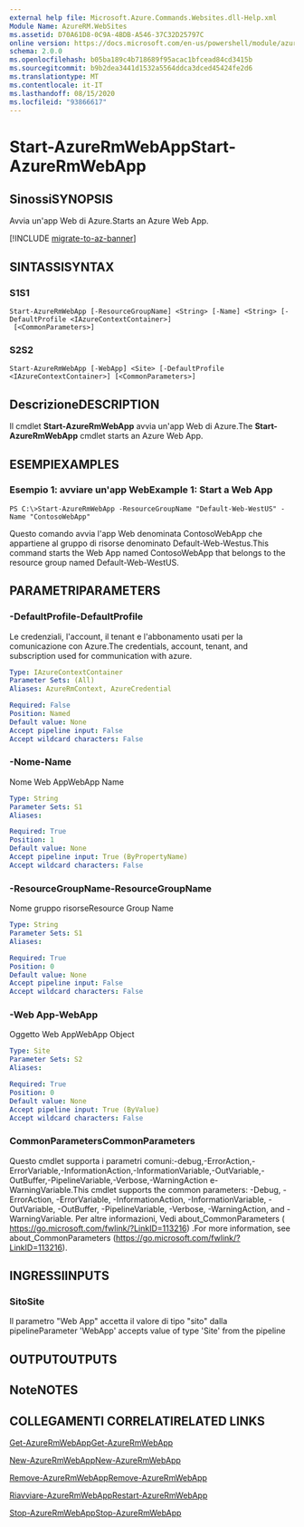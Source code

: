 ```yaml
---
external help file: Microsoft.Azure.Commands.Websites.dll-Help.xml
Module Name: AzureRM.WebSites
ms.assetid: D70A61D8-0C9A-4BDB-A546-37C32D25797C
online version: https://docs.microsoft.com/en-us/powershell/module/azurerm.websites/start-azurermwebapp
schema: 2.0.0
ms.openlocfilehash: b05ba189c4b718689f95acac1bfcead84cd3415b
ms.sourcegitcommit: b9b2dea3441d1532a5564ddca3dced45424fe2d6
ms.translationtype: MT
ms.contentlocale: it-IT
ms.lasthandoff: 08/15/2020
ms.locfileid: "93866617"
---
```

# <span data-ttu-id="f54a4-101">Start-AzureRmWebApp</span><span class="sxs-lookup"><span data-stu-id="f54a4-101">Start-AzureRmWebApp</span></span>

## <span data-ttu-id="f54a4-102">Sinossi</span><span class="sxs-lookup"><span data-stu-id="f54a4-102">SYNOPSIS</span></span>
<span data-ttu-id="f54a4-103">Avvia un'app Web di Azure.</span><span class="sxs-lookup"><span data-stu-id="f54a4-103">Starts an Azure Web App.</span></span>

[!INCLUDE [migrate-to-az-banner](../../includes/migrate-to-az-banner.md)]

## <span data-ttu-id="f54a4-104">SINTASSI</span><span class="sxs-lookup"><span data-stu-id="f54a4-104">SYNTAX</span></span>

### <span data-ttu-id="f54a4-105">S1</span><span class="sxs-lookup"><span data-stu-id="f54a4-105">S1</span></span>
```
Start-AzureRmWebApp [-ResourceGroupName] <String> [-Name] <String> [-DefaultProfile <IAzureContextContainer>]
 [<CommonParameters>]
```

### <span data-ttu-id="f54a4-106">S2</span><span class="sxs-lookup"><span data-stu-id="f54a4-106">S2</span></span>
```
Start-AzureRmWebApp [-WebApp] <Site> [-DefaultProfile <IAzureContextContainer>] [<CommonParameters>]
```

## <span data-ttu-id="f54a4-107">Descrizione</span><span class="sxs-lookup"><span data-stu-id="f54a4-107">DESCRIPTION</span></span>
<span data-ttu-id="f54a4-108">Il cmdlet **Start-AzureRmWebApp** avvia un'app Web di Azure.</span><span class="sxs-lookup"><span data-stu-id="f54a4-108">The **Start-AzureRmWebApp** cmdlet starts an Azure Web App.</span></span>

## <span data-ttu-id="f54a4-109">ESEMPI</span><span class="sxs-lookup"><span data-stu-id="f54a4-109">EXAMPLES</span></span>

### <span data-ttu-id="f54a4-110">Esempio 1: avviare un'app Web</span><span class="sxs-lookup"><span data-stu-id="f54a4-110">Example 1: Start a Web App</span></span>
```
PS C:\>Start-AzureRmWebApp -ResourceGroupName "Default-Web-WestUS" -Name "ContosoWebApp"
```

<span data-ttu-id="f54a4-111">Questo comando avvia l'app Web denominata ContosoWebApp che appartiene al gruppo di risorse denominato Default-Web-Westus.</span><span class="sxs-lookup"><span data-stu-id="f54a4-111">This command starts the Web App named ContosoWebApp that belongs to the resource group named Default-Web-WestUS.</span></span>

## <span data-ttu-id="f54a4-112">PARAMETRI</span><span class="sxs-lookup"><span data-stu-id="f54a4-112">PARAMETERS</span></span>

### <span data-ttu-id="f54a4-113">-DefaultProfile</span><span class="sxs-lookup"><span data-stu-id="f54a4-113">-DefaultProfile</span></span>
<span data-ttu-id="f54a4-114">Le credenziali, l'account, il tenant e l'abbonamento usati per la comunicazione con Azure.</span><span class="sxs-lookup"><span data-stu-id="f54a4-114">The credentials, account, tenant, and subscription used for communication with azure.</span></span>

```yaml
Type: IAzureContextContainer
Parameter Sets: (All)
Aliases: AzureRmContext, AzureCredential

Required: False
Position: Named
Default value: None
Accept pipeline input: False
Accept wildcard characters: False
```

### <span data-ttu-id="f54a4-115">-Nome</span><span class="sxs-lookup"><span data-stu-id="f54a4-115">-Name</span></span>
<span data-ttu-id="f54a4-116">Nome Web App</span><span class="sxs-lookup"><span data-stu-id="f54a4-116">WebApp Name</span></span>

```yaml
Type: String
Parameter Sets: S1
Aliases: 

Required: True
Position: 1
Default value: None
Accept pipeline input: True (ByPropertyName)
Accept wildcard characters: False
```

### <span data-ttu-id="f54a4-117">-ResourceGroupName</span><span class="sxs-lookup"><span data-stu-id="f54a4-117">-ResourceGroupName</span></span>
<span data-ttu-id="f54a4-118">Nome gruppo risorse</span><span class="sxs-lookup"><span data-stu-id="f54a4-118">Resource Group Name</span></span>

```yaml
Type: String
Parameter Sets: S1
Aliases: 

Required: True
Position: 0
Default value: None
Accept pipeline input: False
Accept wildcard characters: False
```

### <span data-ttu-id="f54a4-119">-Web App</span><span class="sxs-lookup"><span data-stu-id="f54a4-119">-WebApp</span></span>
<span data-ttu-id="f54a4-120">Oggetto Web App</span><span class="sxs-lookup"><span data-stu-id="f54a4-120">WebApp Object</span></span>

```yaml
Type: Site
Parameter Sets: S2
Aliases: 

Required: True
Position: 0
Default value: None
Accept pipeline input: True (ByValue)
Accept wildcard characters: False
```

### <span data-ttu-id="f54a4-121">CommonParameters</span><span class="sxs-lookup"><span data-stu-id="f54a4-121">CommonParameters</span></span>
<span data-ttu-id="f54a4-122">Questo cmdlet supporta i parametri comuni:-debug,-ErrorAction,-ErrorVariable,-InformationAction,-InformationVariable,-OutVariable,-OutBuffer,-PipelineVariable,-Verbose,-WarningAction e-WarningVariable.</span><span class="sxs-lookup"><span data-stu-id="f54a4-122">This cmdlet supports the common parameters: -Debug, -ErrorAction, -ErrorVariable, -InformationAction, -InformationVariable, -OutVariable, -OutBuffer, -PipelineVariable, -Verbose, -WarningAction, and -WarningVariable.</span></span> <span data-ttu-id="f54a4-123">Per altre informazioni, Vedi about_CommonParameters ( https://go.microsoft.com/fwlink/?LinkID=113216) .</span><span class="sxs-lookup"><span data-stu-id="f54a4-123">For more information, see about_CommonParameters (https://go.microsoft.com/fwlink/?LinkID=113216).</span></span>

## <span data-ttu-id="f54a4-124">INGRESSI</span><span class="sxs-lookup"><span data-stu-id="f54a4-124">INPUTS</span></span>

### <span data-ttu-id="f54a4-125">Sito</span><span class="sxs-lookup"><span data-stu-id="f54a4-125">Site</span></span>
<span data-ttu-id="f54a4-126">Il parametro "Web App" accetta il valore di tipo "sito" dalla pipeline</span><span class="sxs-lookup"><span data-stu-id="f54a4-126">Parameter 'WebApp' accepts value of type 'Site' from the pipeline</span></span>

## <span data-ttu-id="f54a4-127">OUTPUT</span><span class="sxs-lookup"><span data-stu-id="f54a4-127">OUTPUTS</span></span>

## <span data-ttu-id="f54a4-128">Note</span><span class="sxs-lookup"><span data-stu-id="f54a4-128">NOTES</span></span>

## <span data-ttu-id="f54a4-129">COLLEGAMENTI CORRELATI</span><span class="sxs-lookup"><span data-stu-id="f54a4-129">RELATED LINKS</span></span>

[<span data-ttu-id="f54a4-130">Get-AzureRmWebApp</span><span class="sxs-lookup"><span data-stu-id="f54a4-130">Get-AzureRmWebApp</span></span>](./Get-AzureRmWebApp.md)

[<span data-ttu-id="f54a4-131">New-AzureRmWebApp</span><span class="sxs-lookup"><span data-stu-id="f54a4-131">New-AzureRmWebApp</span></span>](./New-AzureRmWebApp.md)

[<span data-ttu-id="f54a4-132">Remove-AzureRmWebApp</span><span class="sxs-lookup"><span data-stu-id="f54a4-132">Remove-AzureRmWebApp</span></span>](./Remove-AzureRmWebApp.md)

[<span data-ttu-id="f54a4-133">Riavviare-AzureRmWebApp</span><span class="sxs-lookup"><span data-stu-id="f54a4-133">Restart-AzureRmWebApp</span></span>](./Restart-AzureRmWebApp.md)

[<span data-ttu-id="f54a4-134">Stop-AzureRmWebApp</span><span class="sxs-lookup"><span data-stu-id="f54a4-134">Stop-AzureRmWebApp</span></span>](./Stop-AzureRmWebApp.md)


